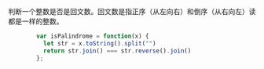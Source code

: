 判断一个整数是否是回文数。回文数是指正序（从左向右）和倒序（从右向左）读都是一样的整数。

```javascript
        var isPalindrome = function(x) {
          let str = x.toString().split("")
          return str.join() === str.reverse().join()
        };
```
